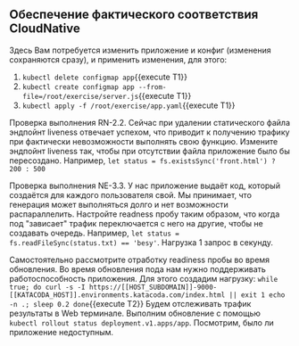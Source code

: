 ## Обеспечение фактического соответствия CloudNative

Здесь Вам потребуется изменить приложение и конфиг (изменения сохраняются сразу), и применить изменения, для этого:
1. `kubectl delete configmap app`{{execute T1}}
2. `kubectl create configmap app --from-file=/root/exercise/server.js`{{execute T1}}
3. `kubectl apply -f /root/exercise/app.yaml`{{execute T1}}

Проверка выполнения RN-2.2. Сейчас при удалении статического файла эндпойнт liveness отвечает успехом, что приводит к 
получению трафику при фактически невозможности выполнять свою функцию. Измените эндпойнт liveness так, чтобы при отсутствии файла приложение было бы пересоздано. Например, `let status = fs.existsSync('front.html') ? 200 : 500`

Проверка выполнения NE-3.3. У нас приложение выдаёт код, который создаётся для каждого пользователя свой. Мы принимает, что генерация может выполняться долго и нет возможности распараллелить. Настройте readness пробу таким образом, что 
когда под "зависает" трафик переключается с него на другие, чтобы не создавать очередь. Например, `let status = fs.readFileSync(status.txt) == 'besy'`. Нагрузка 1 запрос в секунду.

Самостоятельно рассмотрите отработку readiness пробы во время обновления. Во время обновления пода нам нужно поддерживать работоспособность приложения. Для этого создадим нагрузку:
``
while true; do
  curl -s -I https://[[HOST_SUBDOMAIN]]-9000-[[KATACODA_HOST]].environments.katacoda.com/index.html || exit 1
  echo -n .;
  sleep 0.2
done
``{{execute T2}}
Будем отслеживать трафик результаты в Web терминале. Выполним обновление с помощью ``kubectl rollout status deployment.v1.apps/app``. Посмотрим, было ли приложение недоступным.